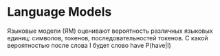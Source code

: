 # Language Models

Языковые модели (ЯМ) оценивают вероятность различных языковых единиц: символов, токенов, последовательностей токенов.
С какой вероятностью после слова I будет слово have P(have|I)
